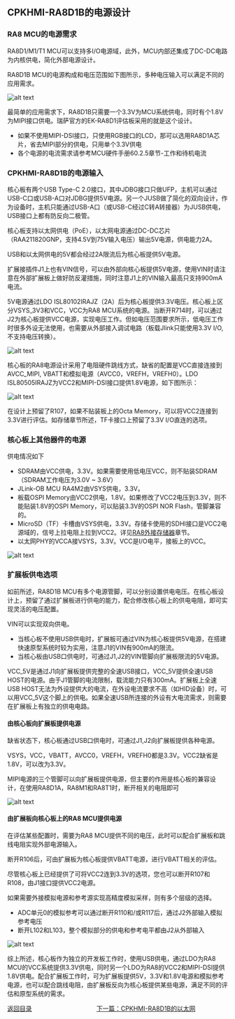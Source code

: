 ## CPKHMI-RA8D1B的电源设计

### RA8 MCU的电源需求

RA8D1/M1/T1 MCU可以支持多I/O电源域，此外，MCU内部还集成了DC-DC电路为内核供电，简化外部电源设计。

RA8D1B MCU的电源构成和电压范围如下图所示，多种电压输入可以满足不同的应用需求。

![alt text](images/09_powerdesign/image.png)

最简单的应用需求下，RA8D1B只需要一个3.3V为MCU系统供电，同时有个1.8V为MIPI接口供电。瑞萨官方的EK-RA8D1评估板采用的就是这个设计。
- 如果不使用MIPI-DSI接口，只使用RGB接口的LCD，那可以选用RA8D1A芯片，省去MIPI部分的供电，只用单个3.3V供电
- 各个电源的电流需求请参考MCU硬件手册60.2.5章节-工作和待机电流

### CPKHMI-RA8D1B的电源输入

核心板有两个USB Type-C 2.0接口，其中JDBG接口只做UFP，主机可以通过USB-C口或USB-A口对JDBG提供5V电源。另一个JUSB做了简化的双向设计，作为设备时，主机只能通过USB-A口（或USB-C经过C转A转接器）为JUSB供电，USB接口上都有防反向二极管。

核心板支持以太网供电（PoE），以太网电源通过DC-DC芯片（RAA211820GNP，支持4.5V到75V输入电压）输出5V电源，供电能力2A。

USB和以太网供电的5V都会经过2A限流后为核心板提供5V电源。

扩展接插件J1上也有VIN信号，可以由外部向核心板提供5V电源，使用VIN时请注意在外部扩展板上做好防反灌措施，同时注意J1上的VIN输入最高只支持900mA电流。

5V电源通过LDO ISL80102IRAJZ（2A）后为核心板提供3.3V电压。核心板上区分VSYS_3V3和VCC，VCC为RA8 MCU系统的电源。当断开R714时，可以通过J2为核心板提供VCC电源，实现电压工作。但如电压范围要求所示，低电压工作时很多外设无法使用，也需要从外部接入调试电路（板载Jlink只能使用3.3V I/O,不支持电压转换）。

![alt text](images/09_powerdesign/image-1.png)


核心板的RA8电源设计采用了电阻硬件跳线方式，缺省的配置是VCC直接连接到AVCC_MIPI, VBATT和模拟电源（AVCC0，VREFH，VREFH0）。LDO ISL80505IRAJZ为VCC2和MIPI-DSI接口提供1.8V电源，如下图所示：

![alt text](images/09_powerdesign/image-3.png)

在设计上预留了R107，如果不贴装板上的Octa Memory，可以将VCC2连接到3.3V进行评估。如存储章节所述，TF卡接口上预留了3.3V I/O直连的选项。


### 核心板上其他器件的电源

供电情况如下
- SDRAM由VCC供电，3.3V。如果需要使用低电压VCC，则不贴装SDRAM（SDRAM工作电压为3.0V ~ 3.6V）
- JLink-OB MCU RA4M2由VSYS供电，3.3V。
- 板载OSPI Memory由VCC2供电，1.8V。如果修改了VCC2电压到3.3V，则不能贴装1.8V的OSPI Memory，可以贴装3.3V的OSPI NOR Flash，管脚兼容的。
- MicroSD（TF）卡槽由VSYS供电，3.3V。存储卡使用的SDHI接口是VCC2电源域的，信号上拉电阻上拉到VCC2。详见[RA8外接存储器](08_storage.md)章节。
- 以太网PHY的VCCA接VSYS，3.3V。VCC是I/O电平，接板上的VCC。

![alt text](images/09_powerdesign/image-4.png)

### 扩展板供电选项

如前所述，RA8D1B MCU有多个电源管脚，可以分别设置供电电压。在核心板设计上，预留了通过扩展板进行供电的能力，配合修改核心板上的供电电阻，即可实现灵活的电压配置。

VIN可以实现双向供电。
- 当核心板不使用USB供电时，扩展板可通过VIN为核心板提供5V电源，在搭建快速原型系统时较为实用，注意J1的VIN有900mA的限流。
- 当核心板由USB口供电时，可通过J1,J2的VIN管脚向扩展板限流的5V电源。

VCC_5V是通过J1向扩展板提供完整的全速USB接口，VCC_5V提供全速USB HOST的电源。由于J1管脚的电流限制，载流能力只有300mA。扩展板上全速USB HOST无法为外设提供大的电流，在外设电流要求不高（如HID设备）时，可以用VCC_5V这个脚上的供电。如果全速USB所连接的外设有大电流需求，则需要在扩展板上有独立的供电电路。


#### 由核心板向扩展板提供电源

缺省状态下，核心板通过USB口供电时，可通过J1,J2向扩展板提供各种电源。

VSYS，VCC，VBATT，AVCC0，VREFH，VREFH0都是3.3V。VCC2缺省是1.8V，可以改为3.3V。

MIPI电源的三个管脚可以向扩展板提供电源，但主要的作用是核心板的兼容设计，在使用RA8D1A，RA8M1和RA8T1时，断开相关的电阻即可

![alt text](images/09_powerdesign/image-5.png)

#### 由扩展板向核心板上的RA8 MCU提供电源

在评估某些配置时，需要为RA8 MCU提供不同的电压，此时可以配合扩展板和跳线电阻实现外部电源输入。

断开R106后，可由扩展板为核心板提供VBATT电源，进行VBATT相关的评估。

尽管核心板上已经提供了可将VCC2连到3.3V的选项，您也可以断开R107和R108，由J1接口提供VCC2电源。

如果需要外接模拟电源和参考源实现高精度模拟采样，则有多个层级的选择。
- ADC单元0的模拟参考可以通过断开R110和/或R117后，通过J2外部输入模拟参考电压
- 断开L102和L103，整个模拟部分的供电和参考电平都由J2从外部输入
  
![alt text](images/09_powerdesign/image-6.png)


综上所述，核心板作为独立的开发板工作时，使用USB供电，通过LDO为RA8 MCU的VCC系统提供3.3V供电，同时另一个LDO为RA8的VCC2和MIPI-DSI提供1.8V供电。配合扩展板工作时，可为扩展板提供5V，3.3V和1.8V电源和模拟参考电源，也可以配合跳线电阻，由扩展板反向为核心板提供某些电源，满足不同的评估和原型系统的需求。


[返回目录](01_overview.md)             [下一篇：CPKHMI-RA8D1B的以太网](10_ether.md)     